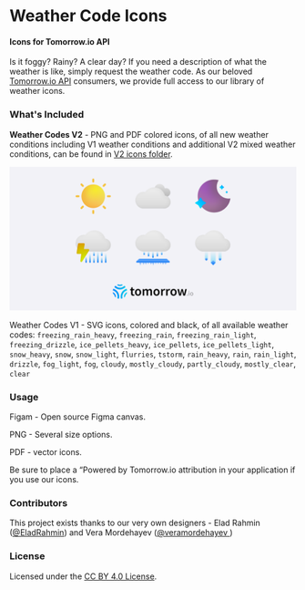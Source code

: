 Weather Code Icons
========

#### Icons for Tomorrow.io API ####
Is it foggy? Rainy? A clear day? If you need a description of what the weather is like, simply request the weather code. As our beloved [Tomorrow.io API](https://docs.tomorrow.io/reference/data-layers-core) consumers, we provide full access to our library of weather icons. 

### What's Included ###
**Weather Codes V2** - PNG and PDF colored icons, of all new weather conditions including V1 weather conditions and additional V2 mixed weather conditions, can be found in [V2 icons folder](./V2_icons). 

![Weather Code Icons](./weathercodes_cover.svg)

Weather Codes V1 - SVG icons, colored and black, of all available weather codes: `freezing_rain_heavy`, `freezing_rain`, `freezing_rain_light`, `freezing_drizzle`, `ice_pellets_heavy`, `ice_pellets`, `ice_pellets_light`, `snow_heavy`, `snow`, `snow_light`, `flurries`, `tstorm`, `rain_heavy`, `rain`, `rain_light`, `drizzle`, `fog_light`, `fog`, `cloudy`, `mostly_cloudy`, `partly_cloudy`, `mostly_clear`, `clear`


### Usage ###
Figam - Open source Figma canvas.

PNG - Several size options.

PDF - vector icons.

Be sure to place a “Powered by Tomorrow.io attribution in your application if you use our icons.

### Contributors ###
This project exists thanks to our very own designers - Elad Rahmin ([@EladRahmin](https://twitter.com/EladRahmin)) and Vera Mordehayev ([@veramordehayev
](https://twitter.com/veramordehayev))

### License ###
Licensed under the [CC BY 4.0 License](./LICENSE).
